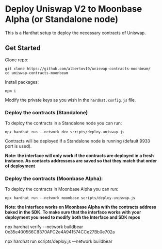 # Deploy Uniswap V2 to Moonbase Alpha (or Standalone node)

This is a Hardhat setup to deploy the necessary contracts of Uniswap.

## Get Started

Clone repo:

```
git clone https://github.com/albertov19/uniswap-contracts-moonbeam/
cd uniswap-contracts-moonbeam
```

Install packages:

```
npm i
```

Modify the private keys as you wish in the `hardhat.config.js` file.

### Deploy the contracts (Standalone)

To deploy the contracts in a Standalone node you can run:

```
npx hardhat run --network dev scripts/deploy-uniswap.js
```

Contracts will be deployed if a Standalone node is running (default 9933 port is used).

**Note: the interface will only work if the contracts are deployed in a fresh instance. As contacts addressess are saved so that they match that order of deployment**

### Deploy the contracts (Moonbase Alpha):

To deploy the contracts in Moonbase Alpha you can run:

```
npx hardhat run --network moonbase scripts/deploy-uniswap.js
```

**Note: the interface works on Moonbase Alpha with the contracts address baked in the SDK. To make sure that the interface works with your deployment you need to modify both the Interface and SDK repos**

npx hardhat verify --network buildbear 0x35e400566C8370AFC2e4A941574CCe27Bb0e702a

npx hardhat run scripts/deploy.js --network buildbear